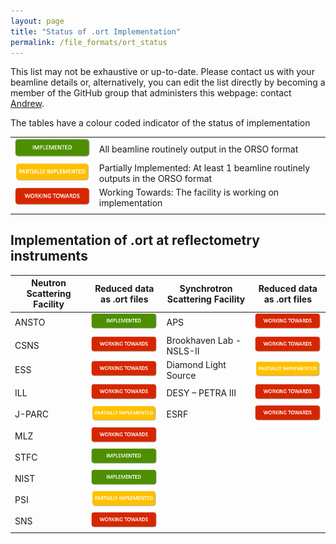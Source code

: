 ```yaml
---
layout: page
title: "Status of .ort Implementation"
permalink: /file_formats/ort_status
---
```


This list may not be exhaustive or up-to-date. Please contact us with your beamline details or, alternatively, you can edit the list directly by becoming a member of the GitHub group that administers this webpage: contact [Andrew](mailto:andrew.mccluskey@bristol.ac.uk).

The tables have a colour coded indicator of the status of implementation

|  |  |
| --- | --- | 
| <img src="./implemented.png" width="200"> | All beamline routinely output in the ORSO format|
| <img src="./partiallyimplemented.png" width="200"> | Partially Implemented: At least 1 beamline routinely outputs in the ORSO format |
| <img src="./workingtowards.png" width="200"> | Working Towards: The facility is working on implementation
|  |  |


## Implementation of .ort at reflectometry instruments

| Neutron Scattering Facility | Reduced data as .ort files | Synchrotron Scattering Facility | Reduced data as .ort files |
| --- | --- | --- | --- | 
| ANSTO | <img src="/projects/file_formats/implemented.png" width="200">  | APS | <img src="/projects/file_formats/workingtowards.png" width="200">  | 
| CSNS | <img src="/projects/file_formats/workingtowards.png" width="200">  | Brookhaven Lab - NSLS-II | <img src="/projects/file_formats/workingtowards.png" width="200">  | 
| ESS | <img src="/projects/file_formats/workingtowards.png" width="200">  | Diamond Light Source  | <img src="/projects/file_formats/partiallyimplemented.png" width="200">  | 
| ILL | <img src="/projects/file_formats/workingtowards.png" width="200">  | DESY – PETRA III | <img src="/projects/file_formats/workingtowards.png" width="200"> | 
| J-PARC | <img src="/projects/file_formats/partiallyimplemented.png" width="200">  | ESRF | <img src="/projects/file_formats/workingtowards.png" width="200">  | 
| MLZ | <img src="/projects/file_formats/workingtowards.png" width="200">  | 
| STFC | <img src="/projects/file_formats/implemented.png" width="200">  | 
| NIST | <img src="/projects/file_formats/implemented.png" width="200">  | 
| PSI | <img src="/projects/file_formats/partiallyimplemented.png" width="200">  | 
| SNS | <img src="/projects/file_formats/workingtowards.png" width="200">  | 








